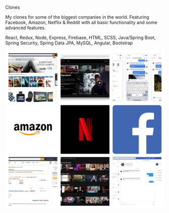 Clones

My clones for some of the biggest companies in the world.  Featuring Facebook, Amazon, Netflix & Reddit with all basic functionality and some advanced features.

React, Redux, Node, Express, Firebase, HTML, SCSS, Java/Spring
Boot, Spring Security, Spring Data JPA, MySQL, Angular, Bootstrap

![Collage](/faang-clones-collage.jpg)
